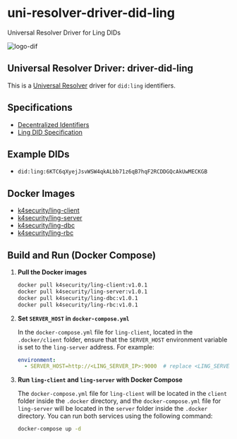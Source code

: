 # uni-resolver-driver-did-ling
Universal Resolver Driver for Ling DIDs

![logo-dif](https://github.com/user-attachments/assets/37c1c79f-6cbe-4dba-ad92-11e79700dfeb)


## Universal Resolver Driver: driver-did-ling

This is a [Universal Resolver](https://github.com/decentralized-identity/universal-resolver) driver for `did:ling` identifiers.

## Specifications

- [Decentralized Identifiers](https://www.w3.org/TR/did-core/)
- [Ling DID Specification](https://tangy-gallium-b9b.notion.site/LING-DID-Method-Specification-7b9d25a62a1849a496890b9ef24e0890#a7bc64ae0f7347feb49c6748d4789ad1)

## Example DIDs

- `did:ling:6KTC6qXyejJsvWSW4qkALbb71z6qB7hqF2RCDDGQcAkUwMECKGB`

## Docker Images

- [k4security/ling-client](https://hub.docker.com/r/k4security/ling-client)
- [k4security/ling-server](https://hub.docker.com/r/k4security/ling-server)
- [k4security/ling-dbc](https://hub.docker.com/r/k4security/ling-dbc)
- [k4security/ling-rbc](https://hub.docker.com/r/k4security/ling-rbc)

## Build and Run (Docker Compose)

1. **Pull the Docker images**
   ```bash
   docker pull k4security/ling-client:v1.0.1
   docker pull k4security/ling-server:v1.0.1
   docker pull k4security/ling-dbc:v1.0.1
   docker pull k4security/ling-rbc:v1.0.1

2. **Set `SERVER_HOST` in `docker-compose.yml`**

   In the `docker-compose.yml` file for `ling-client`, located in the `.docker/client` folder, ensure that the `SERVER_HOST` environment variable is set to the `ling-server` address. For example:

   ```yaml
   environment:
     - SERVER_HOST=http://<LING_SERVER_IP>:9000  # replace <LING_SERVER_IP> with the actual ling-server IP address


3. **Run `ling-client` and `ling-server` with Docker Compose**

   The `docker-compose.yml` file for `ling-client` will be located in the `client` folder inside the `.docker` directory, and the `docker-compose.yml` file for `ling-server` will be located in the `server` folder inside the `.docker` directory. You can run both services using the following command:

   ```bash
   docker-compose up -d
